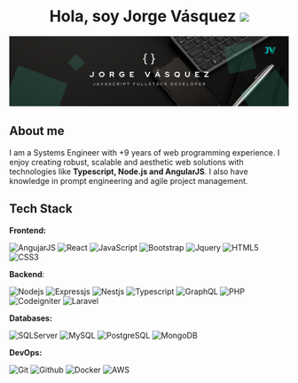 <h1 align="center">Hola, soy Jorge Vásquez <img src="https://media.giphy.com/media/hvRJCLFzcasrR4ia7z/giphy.gif" width="35"></h1>
<img src="https://github.com/JorgeLuisV/JorgeLuisV/raw/main/assets/banner-github1.png">

## About me
I am a Systems Engineer with +9 years of web programming experience. I enjoy creating robust, scalable and aesthetic web solutions with technologies like **Typescript, Node.js and AngularJS**. I also have knowledge in prompt engineering and agile project management.

## Tech Stack

**Frontend:**

![AngujarJS](https://img.shields.io/badge/AngujarJS%20-%23f5f5f5.svg?style=for-the-badge&logo=angular&logoColor=dd1b16) ![React](https://img.shields.io/badge/React%20-%23f5f5f5.svg?style=for-the-badge&logo=react&logoColor=61DAFB) ![JavaScript](https://img.shields.io/badge/JavaScript%20-%23f5f5f5.svg?style=for-the-badge&logo=javascript&logoColor=F7DF1E) ![Bootstrap](https://img.shields.io/badge/Bootstrap%20-%23f5f5f5.svg?style=for-the-badge&logo=bootstrap&logoColor=7952B3) ![Jquery](https://img.shields.io/badge/Jquery%20-%23f5f5f5.svg?style=for-the-badge&logo=jquery&logoColor=0769AD) ![HTML5](https://img.shields.io/badge/HMLT5%20-%23f5f5f5.svg?style=for-the-badge&logo=html5&logoColor=E34F26) ![CSS3](https://img.shields.io/badge/CSS3%20-%23f5f5f5.svg?style=for-the-badge&logo=css3&logoColor=1572B6)

**Backend**:

![Nodejs](https://img.shields.io/badge/Node.js%20-%23f5f5f5.svg?style=for-the-badge&logo=nodedotjs&logoColor=339933) ![Expressjs](https://img.shields.io/badge/Express.js%20-%23f5f5f5.svg?style=for-the-badge&logo=express&logoColor=000000) ![Nestjs](https://img.shields.io/badge/NestJS%20-%23f5f5f5.svg?style=for-the-badge&logo=nestjs&logoColor=E0234E) ![Typescript](https://img.shields.io/badge/typescript%20-%23f5f5f5.svg?style=for-the-badge&logo=typescript&logoColor=3178C6) ![GraphQL](https://img.shields.io/badge/GraphQL%20-%23f5f5f5.svg?style=for-the-badge&logo=graphql&logoColor=E10098) ![PHP](https://img.shields.io/badge/PHP%20-%23f5f5f5.svg?style=for-the-badge&logo=php&logoColor=777BB4) ![Codeigniter](https://img.shields.io/badge/Codeigniter%20-%23f5f5f5.svg?style=for-the-badge&logo=codeigniter&logoColor=EF4223) ![Laravel](https://img.shields.io/badge/Laravel%20-%23f5f5f5.svg?style=for-the-badge&logo=laravel&logoColor=FF2D20)

**Databases:**

![SQLServer](https://img.shields.io/badge/SQLServer%20-%23f5f5f5.svg?style=for-the-badge&logo=microsoftsqlserver&logoColor=CC2927) ![MySQL](https://img.shields.io/badge/MySQL%20-%23f5f5f5.svg?style=for-the-badge&logo=mysql&logoColor=4479A1) ![PostgreSQL](https://img.shields.io/badge/PostgreSQL%20-%23f5f5f5.svg?style=for-the-badge&logo=postgresql&logoColor=4169E1) ![MongoDB](https://img.shields.io/badge/MongoDB%20-%23f5f5f5.svg?style=for-the-badge&logo=mongodb&logoColor=47A248)

**DevOps:**

![Git](https://img.shields.io/badge/Git%20-%23f5f5f5.svg?style=for-the-badge&logo=git&logoColor=F05032) ![Github](https://img.shields.io/badge/Github%20-%23f5f5f5.svg?style=for-the-badge&logo=github&logoColor=181717) ![Docker](https://img.shields.io/badge/Docker%20-%23f5f5f5.svg?style=for-the-badge&logo=docker&logoColor=2496ED) ![AWS](https://img.shields.io/badge/AWS%20-%23f5f5f5.svg?style=for-the-badge&logo=amazonaws&logoColor=232F3E)
